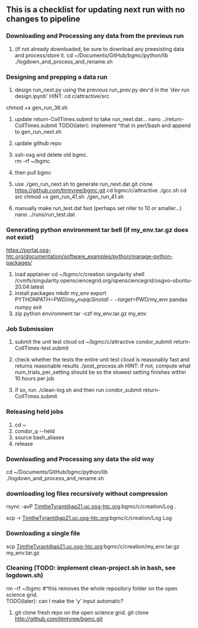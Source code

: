 ## This is a checklist for updating next run with no changes to pipeline

### Downloading and Processing any data from the previous run
1. (if not already downloaded, be sure to download any preexisting data and process/store it.
cd ~/Documents/GitHub/bgmc/python/lib
./logdown_and_process_and_rename.sh


### Designing and prepping a data run
1. design run_next.py using the previous run_prev.py dev'd in the 'dev run design.ipynb'
HINT:
cd c/attractive/src

chmod +x gen_run_36.sh

1. update return-CollTimes.submit to take run_next.dat...
nano ../return-CollTimes.submit
TODO(later): implement ^that in perl/bash and append to gen_run_next.sh

1. update github repo

1. ssh-osg and delete old  bgmc.  
rm -rf ~/bgmc

1. then pull bgmc
1. use ./gen_run_next.sh to generate run_next.dat
git clone https://github.com/timtyree/bgmc.git
cd bgmc/c/attractive
./gcc.sh
cd src
chmod +x gen_run_41.sh
./gen_run_41.sh

1. manually make run_test.dat fast (perhaps set niter to 10 or smaller...)
nano ../runs/run_test.dat

### Generating python environment tar bell (if my_env.tar.gz does not exist)
https://portal.osg-htc.org/documentation/software_examples/python/manage-python-packages/
1. load apptainer
cd ~/bgmc/c/creation
singularity shell /cvmfs/singularity.opensciencegrid.org/opensciencegrid/osgvo-ubuntu-20.04:latest
1. install packages
mkdir my_env
export PYTHONPATH=$PWD/my_env
pip3 install --target=$PWD/my_env pandas numpy
exit
1. zip python environment
tar -czf my_env.tar.gz my_env

### Job Submission
1. submit the unit test cloud
cd ~/bgmc/c/attractive
condor_submit return-CollTimes-test.submit

1. check whether the tests the entire unit test cloud is reasonably fast and returns reasonable results
./post_process.sh
HINT: if not, compute what num_trials_per_setting should be so the slowest setting finishes within 10 hours per job
1. if so, run
./clean-log.sh
and then run
condor_submit return-CollTimes.submit

### Releasing held jobs
1. cd ~
1. condor_q --held
1. source bash_aliases
1. release

### Downloading and Processing any data the old way
cd ~/Documents/GitHub/bgmc/python/lib
./logdown_and_process_and_rename.sh

### downloading log files recursively without compression
rsync -avP TimtheTyrant@ap21.uc.osg-htc.org:bgmc/c/creation/Log .

scp -r TimtheTyrant@ap21.uc.osg-htc.org:bgmc/c/creation/Log Log

### Downloading a single file
scp TimtheTyrant@ap21.uc.osg-htc.org:bgmc/c/creation/my_env.tar.gz my_env.tar.gz


### Cleaning (TODO: implement clean-project.sh in bash, see logdown.sh)
rm -rf ~/bgmc
#^this removes the whole repository folder on the open science grid.  
TODO(later): can I make the 'y' input automatic?
1. git clone fresh repo on the open science grid.
git clone http://github.com/timtyree/bgmc.git
